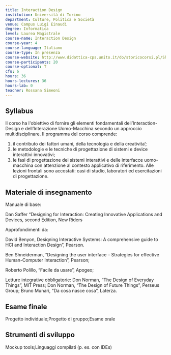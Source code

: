 ```yaml
---
title: Interaction Design
institution: Università di Torino
department: Culture, Politica e Società
venue: Campus Luigi Einaudi
degree: Informatica
level: Laurea Magistrale
course-name: Interaction Design
course-year: 4
course-language: Italiano
course-type: In presenza
course-website: http://www.didattica-cps.unito.it/do/storicocorsi.pl/Show?_id=nu1m_1415
course-participants: 20
course-optional: T
cfu: 6
hours: 36
hours-lectures: 36
hours-lab: 0
teacher: Rossana Simeoni
---
```



 ## Syllabus 
Il corso ha l'obiettivo di fornire gli elementi fondamentali dell’Interaction-Design e dell’Interazione Uomo-Macchina secondo un approccio multidisciplinare. Il programma del corso comprende:
1) il contributo dei fattori umani, della tecnologia e della creativita’;
2) le metodologie e le tecniche di progettazione di sistemi e device interattivi innovativi;
3) le fasi di progettazione dei sistemi interattivi e delle interfacce uomo-macchina con attenzione al contesto applicativo di riferimento.
Alle lezioni frontali sono accostati: casi di studio, laboratori ed esercitazioni di progettazione.

 ## Materiale di insegnamento 
Manuale di base:

Dan Saffer “Designing for Interaction: Creating Innovative Applications and Devices, second Edition, New Riders

Approfondimenti da:

David Benyon, Desiqning Interactive Systems: A comprehensive guide to HCI and Interaction Design”, Pearson.

Ben Shneiderman, “Designing the user interface – Strategies for effective Human-Computer Interaction”, Pearson;

Roberto Polillo, “Facile da usare”, Apogeo;

Letture integrative obbligatorie:
Don Norman, “The Design of Everyday Things”, MIT Press;
Don Norman, “The Design of Future Things”, Perseus Group;
Bruno Munari, “Da cosa nasce cosa”, Laterza.




 ## Esame finale 
Progetto individuale;Progetto di gruppo;Esame orale

 ## Strumenti di sviluppo 
Mockup tools;Linguaggi compilati (p. es. con IDEs)
